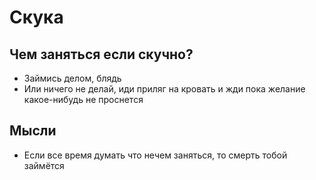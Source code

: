 # Скука

## Чем заняться если скучно?

- Займись делом, блядь
- Или ничего не делай, иди приляг на кровать и жди пока желание какое-нибудь не проснется

## Мысли

- Если все время думать что нечем заняться, то смерть тобой займётся